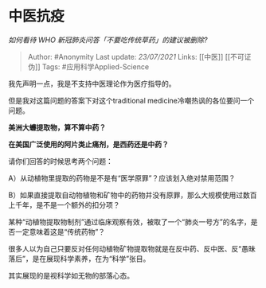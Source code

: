 # 中医抗疫
*如何看待 WHO 新冠肺炎问答「不要吃传统草药」的建议被删除?*

> Author: #Anonymity
Last update: *23/07/2021* 
Links: [[中医]] [[不可证伪]]
Tags: #应用科学Applied-Science 

 
我先声明一点，我是不支持中医理论作为医疗指导的。

但是我对这篇问题的答案下对这个traditional medicine冷嘲热讽的各位要问一个问题。

**美洲大蠊提取物，算不算中药？**

**在美国广泛使用的阿片类止痛剂，是西药还是中药？**

  


请你们回答的时候思考两个问题：

A）从动植物里提取的药物是不是有“医学原罪”？应该划入绝对禁用范围？

B）如果直接提取自动物植物和矿物中的药物并没有原罪，那么大规模使用过数百上千年，是不是一个额外的扣分项？

某种“动植物提取物制剂”通过临床观察有效，被取了一个“肺炎一号方”的名字，是否一定意味着这是“传统药物”？

很多人以为自己只要反对任何动植物矿物提取物就是在反中药、反中医、反“愚昧落后”，是在展现科学素养，在为“科学”张目。

其实展现的是视科学如无物的部落心态。



